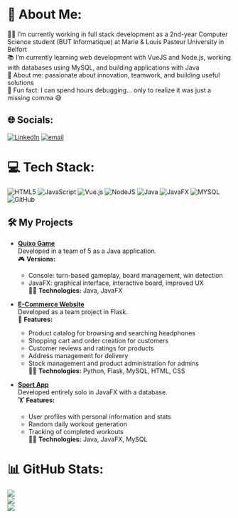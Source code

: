 # 💫 About Me:
👨‍🎓 I’m currently working in full stack development as a 2nd-year Computer Science student (BUT Informatique) at Marie & Louis Pasteur University in Belfort <br>📚 I’m currently learning web development with VueJS and Node.js, working with databases using MySQL, and building applications with Java <br>🔎 About me: passionate about innovation, teamwork, and building useful solutions <br>🎲 Fun fact: I can spend hours debugging… only to realize it was just a missing comma 😅 <br>


## 🌐 Socials:
[![LinkedIn](https://img.shields.io/badge/LinkedIn-%230077B5.svg?logo=linkedin&logoColor=white)](https://www.linkedin.com/in/alban-choulet-542072352/) [![email](https://img.shields.io/badge/Email-D14836?logo=gmail&logoColor=white)](mailto:alban.choulet1@gmail.com) 

# 💻 Tech Stack:
![HTML5](https://img.shields.io/badge/html5-%23E34F26.svg?style=for-the-badge&logo=html5&logoColor=white) ![JavaScript](https://img.shields.io/badge/javascript-%23323330.svg?style=for-the-badge&logo=javascript&logoColor=%23F7DF1E) ![Vue.js](https://img.shields.io/badge/vue.js-%2335495e.svg?style=for-the-badge&logo=vuedotjs&logoColor=%234FC08D) ![NodeJS](https://img.shields.io/badge/node.js-6DA55F?style=for-the-badge&logo=node.js&logoColor=white) ![Java](https://img.shields.io/badge/java-%23ED8B00.svg?style=for-the-badge&logo=openjdk&logoColor=white) ![JavaFX](https://img.shields.io/badge/javafx-%23FF0000.svg?style=for-the-badge&logo=javafx&logoColor=white) ![MYSQL](https://img.shields.io/badge/mysql-4479A1.svg?style=for-the-badge&logo=mysql&logoColor=white) ![GitHub](https://img.shields.io/badge/github-%23121011.svg?style=for-the-badge&logo=github&logoColor=white)

## 🛠️ My Projects

- [**Quixo Game**](https://github.com/Natan90/Quixo)  
  Developed in a team of 5 as a Java application.  
  🎮 **Versions:**  
    - Console: turn-based gameplay, board management, win detection  
    - JavaFX: graphical interface, interactive board, improved UX  
  🧑‍💻 **Technologies:** Java, JavaFX

- [**E-Commerce Website**](https://github.com/Suzdeloffre/SAE2-3.4.5)  
  Developed as a team project in Flask.  
  🛒 **Features:**  
    - Product catalog for browsing and searching headphones  
    - Shopping cart and order creation for customers  
    - Customer reviews and ratings for products  
    - Address management for delivery  
    - Stock management and product administration for admins  
  🧑‍💻 **Technologies:** Python, Flask, MySQL, HTML, CSS

- [**Sport App**](https://github.com/Alban-70/sportapp)  
  Developed entirely solo in JavaFX with a database.  
  🏋️ **Features:**  
    - User profiles with personal information and stats  
    - Random daily workout generation  
    - Tracking of completed workouts  
  🧑‍💻 **Technologies:** Java, JavaFX, MySQL





# 📊 GitHub Stats:
![](https://github-readme-stats.vercel.app/api?username=Alban-70&theme=transparent&hide_border=false&include_all_commits=false&count_private=true)<br/>
![](https://nirzak-streak-stats.vercel.app/?user=Alban-70&theme=transparent&hide_border=false)<br/>
![](https://github-readme-stats.vercel.app/api/top-langs/?username=Alban-70&theme=transparent&hide_border=false&include_all_commits=false&count_private=true&layout=compact)

<!-- Proudly created with GPRM ( https://gprm.itsvg.in ) -->
